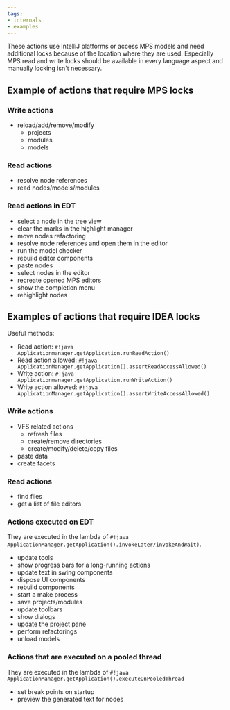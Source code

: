 ```yaml
---
tags:
- internals
- examples
---
```


These actions use IntelliJ platforms or access MPS models and need additional locks because of the location where they
are used. Especially MPS read and write locks should be available in every language aspect and manually locking isn't necessary.

## Example of actions that require MPS locks

### Write actions

- reload/add/remove/modify
    - projects
    - modules
    - models

### Read actions

- resolve node references
- read nodes/models/modules

### Read actions in EDT

- select a node in the tree view
- clear the marks in the highlight manager
- move nodes refactoring
- resolve node references and open them in the editor
- run the model checker
- rebuild editor components
- paste nodes
- select nodes in the editor
- recreate opened MPS editors
- show the completion menu
- rehighlight nodes

## Examples of actions that require IDEA locks

Useful methods:

- Read action: `#!java Applicationmanager.getApplication.runReadAction()`
- Read action allowed: `#!java ApplicationManager.getApplication().assertReadAccessAllowed()`
- Write action: `#!java Applicationmanager.getApplication.runWriteAction()`
- Write action allowed: `#!java ApplicationManager.getApplication().assertWriteAccessAllowed()`

### Write actions

- VFS related actions
    - refresh files
    - create/remove directories
    - create/modify/delete/copy files
- paste data
- create facets

### Read actions

- find files
- get a list of file editors

### Actions executed on EDT 

They are executed in the lambda of `#!java ApplicationManager.getApplication().invokeLater/invokeAndWait)`.

- update tools
- show progress bars for a long-running actions
- update text in swing components
- dispose UI components
- rebuild components
- start a make process
- save projects/modules
- update toolbars
- show dialogs
- update the project pane
- perform refactorings
- unload models

### Actions that are executed on a pooled thread

They are executed in the lambda of `#!java ApplicationManager.getApplication().executeOnPooledThread`

- set break points on startup
- preview the generated text for nodes